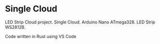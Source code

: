 # Single Cloud
LED Strip Cloud project. 
Single Cloud. 
Arduino Nano ATmega328. 
LED Strip WS2812B.

Code written in Rust using VS Code
